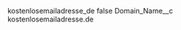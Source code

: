 <?xml version="1.0" encoding="UTF-8"?>
<CustomMetadata xmlns="http://soap.sforce.com/2006/04/metadata" xmlns:xsi="http://www.w3.org/2001/XMLSchema-instance" xmlns:xsd="http://www.w3.org/2001/XMLSchema">
    <label>kostenlosemailadresse_de</label>
    <protected>false</protected>
    <values>
        <field>Domain_Name__c</field>
        <value xsi:type="xsd:string">kostenlosemailadresse.de</value>
    </values>
</CustomMetadata>
